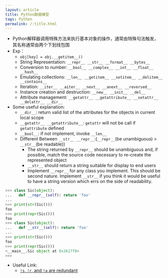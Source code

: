 ```yaml
---
layout: article
title: Python数据模型
tags: Python
permalink: /:title.html
---
```

- Python解释器调用特殊方法来执行基本对象的操作，通常由特殊句法触发，其名称通常由两个下划线包围
- Exp：
	- `obj[key] = obj.__getitem__()`
	- String Representation: `__repr__ __str__ __format__ __bytes__`
	- Conversion to number: `__bool__ __complex__ __int__ __float__ __hash__`
	- Emulating collections: `__len__ __getitem__ __setitem__ __delitem__ __contains__`
	- Iteration: `__iter__ __aiter__ __next__ __anext__ __reversed__`
	- Instance creation and destruction: `__new__ __init__ __del__`
	- Attribute management: `__getattr__ __getattribute__ __setattr__ __delattr__ __dir__`
- Some useful explanation:
	- `__dir__`: return valid list of the attributes for the objects in current local scope
	- `__getattr__ __getattribute__`: `getattr` will not be call if `getattribute` defined
	- `__bool__`: if not implement, invoke `__len__`
	- Different Between `__str__ __repr__`:(`__repr__`(be unambiguous) > `__str__`(be readable))
		- The string returned by `__repr__` should be unambiguous and, if possible, match the source code necessary to re-create the represented object
		- `__str__` should return a string suitable for display to end users
		- Implement `__repr__` for any class you implement. This should be second nature. Implement `__str__` if you think it would be useful to have a string version which errs on the side of readability.

```python
>>> class Sic(object): 
...   def __repr__(self): return 'foo'
... 
>>> print(str(Sic()))
foo
>>> print(repr(Sic()))
foo
>>> class Sic(object):
...   def __str__(self): return 'foo'
... 
>>> print(str(Sic()))
foo
>>> print(repr(Sic()))
<__main__.Sic object at 0x2617f0>
>>> 
```

- Useful Link:
	- [`!s`, `!r`, and `!a` are redundant](https://peps.python.org/pep-0498/#s-r-and-a-are-redundant)